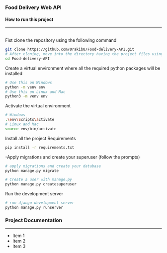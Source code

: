 ### Food Delivery Web API
#### How to run this project
<hr>


<br>
Fist clone the repository using the following command

```bash
git clone https://github.com/0rakib0/Food-delivery-API.git
# After cloning, move into the directory having the project files using the change directory command
cd Food-delivery-API
```
Create a virtual environment where all the required python packages will be installed

```bash
# Use this on Windows
python -m venv env
# Use this on Linux and Mac
python3 -m venv env
```
Activate the virtual environment

```bash
# Windows
.\env\Scripts\activate
# Linux and Mac
source env/bin/activate
```
Install all the project Requirements
```bash
pip install -r requirements.txt
```
-Apply migrations and create your superuser (follow the prompts)
```bash
# apply migrations and create your database
python manage.py migrate

# Create a user with manage.py
python manage.py createsuperuser
```

Run the development server

```bash
# run django development server
python manage.py runserver
```

### Project Documentation
<hr>

- Item 1
- Item 2
- Item 3


